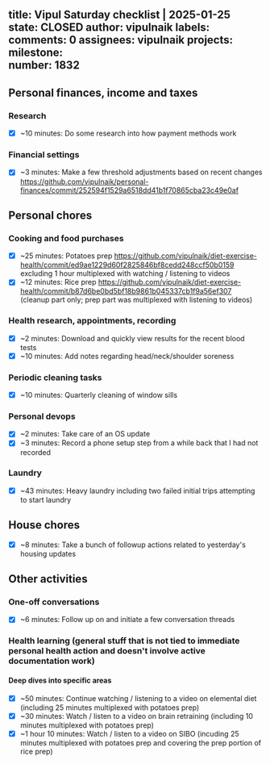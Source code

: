 title:	Vipul Saturday checklist | 2025-01-25
state:	CLOSED
author:	vipulnaik
labels:	
comments:	0
assignees:	vipulnaik
projects:	
milestone:	
number:	1832
--
## Personal finances, income and taxes

### Research

- [x] ~10 minutes: Do some research into how payment methods work

### Financial settings

- [x] ~3 minutes: Make a few threshold adjustments based on recent changes https://github.com/vipulnaik/personal-finances/commit/252594f1529a6518dd41b1f70865cba23c49e0af

## Personal chores

### Cooking and food purchases

- [x] ~25 minutes: Potatoes prep https://github.com/vipulnaik/diet-exercise-health/commit/ed9ae1229d60f2825846bf8cedd248ccf50b0159 excluding 1 hour multiplexed with watching / listening to videos
- [x] ~12 minutes: Rice prep https://github.com/vipulnaik/diet-exercise-health/commit/b87d6be0bd5bf18b9861b045337cb1f9a56ef307 (cleanup part only; prep part was multiplexed with listening to videos)

### Health research, appointments, recording

- [x] ~2 minutes: Download and quickly view results for the recent blood tests
- [x] ~10 minutes: Add notes regarding head/neck/shoulder soreness

### Periodic cleaning tasks

- [x] ~10 minutes: Quarterly cleaning of window sills

### Personal devops

- [x] ~2 minutes: Take care of an OS update
- [x] ~3 minutes: Record a phone setup step from a while back that I had not recorded

### Laundry

- [x] ~43 minutes: Heavy laundry including two failed initial trips attempting to start laundry

## House chores

- [x] ~8 minutes: Take a bunch of followup actions related to yesterday's housing updates

## Other activities

### One-off conversations

- [x] ~6 minutes: Follow up on and initiate a few conversation threads

### Health learning (general stuff that is not tied to immediate personal health action and doesn't involve active documentation work)

#### Deep dives into specific areas

- [x] ~50 minutes: Continue watching / listening to a video on elemental diet (including 25 minutes multiplexed with potatoes prep)
- [x] ~30 minutes: Watch / listen to a video on brain retraining (including 10 minutes multiplexed with potatoes prep)
- [x] ~1 hour 10 minutes: Watch / listen to a video on SIBO (incuding 25 minutes multiplexed with potatoes prep and covering the prep portion of rice prep)
